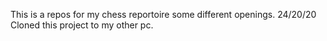 This is a repos for my chess reportoire some different openings.
24/20/20 Cloned this project to my other pc.

